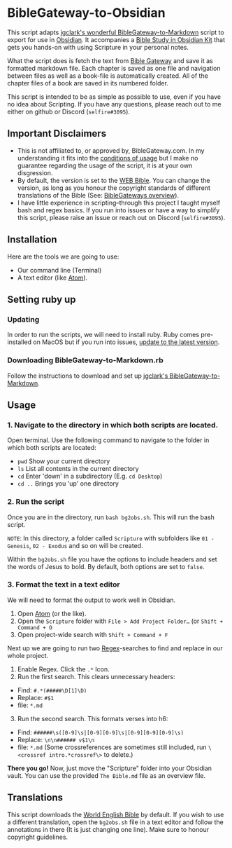 # BibleGateway-to-Obsidian
This script adapts [jgclark's wonderful BibleGateway-to-Markdown](https://github.com/jgclark/BibleGateway-to-Markdown) script to export for use in [Obsidian](https://obsidian.md/). It accompanies a [Bible Study in Obsidian Kit](https://forum.obsidian.md/t/bible-study-in-obsidian-kit-including-the-bible-in-markdown/12503?u=selfire) that gets you hands-on with using Scripture in your personal notes.

What the script does is fetch the text from [Bible Gateway](https://www.biblegateway.com/) and save it as formatted markdown file. Each chapter is saved as one file and navigation between files as well as a book-file is automatically created. All of the chapter files of a book are saved in its numbered folder.

This script is intended to be as simple as possible to use, even if you have no idea about Scripting. If you have any questions, please reach out to me either on github or Discord (`selfire#3095`).

## Important Disclaimers
* This is not affiliated to, or approved by, BibleGateway.com. In my understanding it fits into the [conditions of usage](https://support.biblegateway.com/hc/en-us/articles/360001398808-How-do-I-get-permission-to-use-or-reprint-Bible-content-from-Bible-Gateway-?) but I make no guarantee regarding the usage of the script, it is at your own disgression.
* By default, the version is set to the [WEB Bible](https://worldenglish.bible/). You can change the version, as long as you honour the copyright standards of different translations of the Bible (See: [BibleGateways overview](https://www.biblegateway.com/versions/)).
* I have little experience in scripting–through this project I taught myself bash and regex basics. If you run into issues or have a way to simplify this script, please raise an issue or reach out on Discord (`selfire#3095`).

## Installation
Here are the tools we are going to use:
* Our command line (Terminal)
* A text editor (like [Atom](https://atom.io/)).

## Setting ruby up
### Updating
In order to run the scripts, we will need to install ruby. Ruby comes pre-installed on MacOS but if you run into issues, [update to the latest version](https://stackify.com/install-ruby-on-your-mac-everything-you-need-to-get-going/).

### Downloading BibleGateway-to-Markdown.rb
Follow the instructions to download and set up [jgclark's BibleGateway-to-Markdown](https://github.com/jgclark/BibleGateway-to-Markdown).

## Usage
### 1. Navigate to the directory in which both scripts are located.
Open terminal. Use the following command to navigate to the folder in which both scripts are located:
* `pwd` Show your current directory
* `ls` List all contents in the current directory
* `cd` Enter 'down' in a subdirectory (E.g. `cd Desktop`)
* `cd ..` Brings you 'up' one directory

### 2. Run the script
Once you are in the directory, run `bash bg2obs.sh`. This will run the bash script.

`NOTE`: In this directory, a folder called `Scripture` with subfolders like `01 - Genesis`, `02 - Exodus` and so on will be created.

Within the `bg2obs.sh` file you have the options to include headers and set the words of Jesus to bold. By default, both options are set to `false`.

### 3. Format the text in a text editor
We will need to format the output to work well in Obsidian.
1. Open [Atom](https://atom.io/) (or the like).
2. Open the `Scripture` folder with `File > Add Project Folder…` (or `Shift + Command + O`
3. Open project-wide search with `Shift + Command + F`

Next up we are going to run two [Regex](https://en.wikipedia.org/wiki/Regular_expression)-searches to find and replace in our whole project.
1. Enable Regex. Click the `.*` Icon.
2. Run the first search. This clears unnecessary headers:
* Find: `#.*(#####\D[1]\D)`
* Replace: `#$1`
* file: `*.md`
3. Run the second search. This formats verses into h6:
* Find: `######\s([0-9]\s|[0-9][0-9]\s|[0-9][0-9][0-9]\s)`
* Replace: `\n\n###### v$1\n`
* file: `*.md`
(Some crossreferences are sometimes still included, run `\<crossref intro.*crossref\>` to delete.)

**There you go!** Now, just move the "Scripture" folder into your Obsidian vault. You can use the provided `The Bible.md` file as an overview file.

## Translations
This script downloads the [World English Bible](https://worldenglish.bible/) by default. If you wish to use a different translation, open the `bg2obs.sh` file in a text editor and follow the annotations in there (It is just changing one line). Make sure to honour copyright guidelines.
